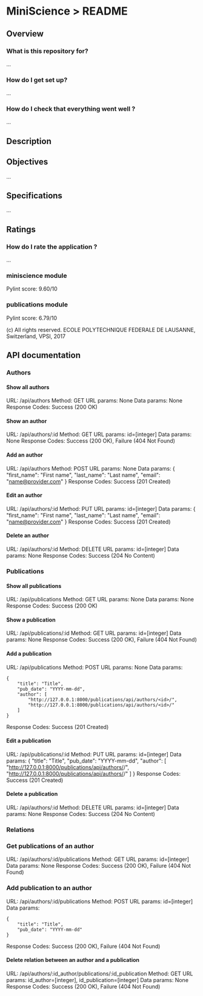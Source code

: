 # MiniScience > README

## Overview

### What is this repository for?

...

### How do I get set up? ###

...

### How do I check that everything went well ?

...

## Description

## Objectives

...

## Specifications

...

## Ratings

### How do I rate the application ?

...

### miniscience module
Pylint score: 9.60/10

### publications module
Pylint score: 6.79/10

(c) All rights reserved. ECOLE POLYTECHNIQUE FEDERALE DE LAUSANNE, Switzerland, VPSI, 2017

## API documentation

### Authors

#### Show all authors

URL: /api/authors
Method: GET
URL params: None
Data params: None
Response Codes: Success (200 OK)

#### Show an author

URL: /api/authors/:id
Method: GET
URL params: id=[integer]
Data params: None
Response Codes: Success (200 OK), Failure (404 Not Found)

#### Add an author

URL: /api/authors
Method: POST
URL params: None
Data params:
{
  "first_name": "First name",
  "last_name": "Last name",
  "email": "name@provider.com"
}
Response Codes: Success (201 Created)

#### Edit an author

URL: /api/authors/:id
Method: PUT
URL params: id=[integer]
Data params:
{
  "first_name": "First name",
  "last_name": "Last name",
  "email": "name@provider.com"
}
Response Codes: Success (201 Created)

#### Delete an author

URL: /api/authors/:id
Method: DELETE
URL params: id=[integer]
Data params: None
Response Codes: Success (204 No Content)

### Publications

#### Show all publications

URL: /api/publications
Method: GET
URL params: None
Data params: None
Response Codes: Success (200 OK)

#### Show a publication

URL: /api/publications/:id
Method: GET
URL params: id=[integer]
Data params: None
Response Codes: Success (200 OK), Failure (404 Not Found)

#### Add a publication

URL: /api/publications
Method: POST
URL params: None
Data params:

    {
        "title": "Title",
        "pub_date": "YYYY-mm-dd",
        "author": [
            "http://127.0.0.1:8000/publications/api/authors/<id>/",
            "http://127.0.0.1:8000/publications/api/authors/<id>/"
        ]
    }
Response Codes: Success (201 Created)

#### Edit a publication

URL: /api/publications/:id
Method: PUT
URL params: id=[integer]
Data params:
    {
        "title": "Title",
        "pub_date": "YYYY-mm-dd",
        "author": [
            "http://127.0.0.1:8000/publications/api/authors/<id>/",
            "http://127.0.0.1:8000/publications/api/authors/<id>/"
        ]
    }
Response Codes: Success (201 Created)

#### Delete a publication

URL: /api/authors/:id
Method: DELETE
URL params: id=[integer]
Data params: None
Response Codes: Success (204 No Content)

### Relations

### Get publications of an author

URL: /api/authors/:id/publications
Method: GET
URL params: id=[integer]
Data params: None
Response Codes: Success (200 OK), Failure (404 Not Found)

### Add publication to an author

URL: /api/authors/:id/publications
Method: POST
URL params: id=[integer]
Data params:

    {
        "title": "Title",
        "pub_date": "YYYY-mm-dd"
    }

Response Codes: Success (200 OK), Failure (404 Not Found)

#### Delete relation between an author and a publication

URL: /api/authors/:id_author/publications/:id_publication
Method: GET
URL params: id_author=[integer], id_publication=[integer]
Data params: None
Response Codes: Success (200 OK), Failure (404 Not Found)